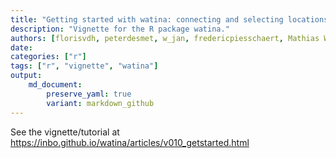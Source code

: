 ```yaml
---
title: "Getting started with watina: connecting and selecting locations"
description: "Vignette for the R package watina."
authors: [florisvdh, peterdesmet, w_jan, fredericpiesschaert, Mathias Wackenier]
date: 
categories: ["r"]
tags: ["r", "vignette", "watina"]
output: 
    md_document:
        preserve_yaml: true
        variant: markdown_github
---
```


See the vignette/tutorial at <https://inbo.github.io/watina/articles/v010_getstarted.html>
